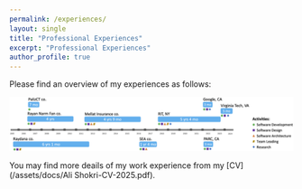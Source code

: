 ```yaml
---
permalink: /experiences/
layout: single
title: "Professional Experiences"
excerpt: "Professional Experiences"
author_profile: true
---
```


Please find an overview of my experiences as follows:

![My Experience Overview](/assets/images/Experience_Overview.png)

You may find more deails of my work experience from my [CV](/assets/docs/Ali Shokri-CV-2025.pdf). 
